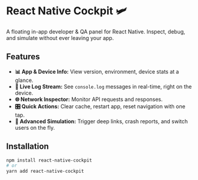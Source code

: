 # React Native Cockpit 🛩️

A floating in-app developer & QA panel for React Native. Inspect, debug, and simulate without ever leaving your app.

## Features

*   **📊 App & Device Info:** View version, environment, device stats at a glance.
*   **📝 Live Log Stream:** See `console.log` messages in real-time, right on the device.
*   **🌐 Network Inspector:** Monitor API requests and responses.
*   **🎛️ Quick Actions:** Clear cache, restart app, reset navigation with one tap.
*   **🧪 Advanced Simulation:** Trigger deep links, crash reports, and switch users on the fly.

## Installation

```bash
npm install react-native-cockpit
# or
yarn add react-native-cockpit